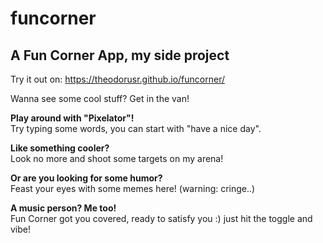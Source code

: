 # funcorner
## A Fun Corner App, my side project
Try it out on: https://theodorusr.github.io/funcorner/

Wanna see some cool stuff? Get in the van!

**Play around with "Pixelator"!**  
Try typing some words, you can start with "have a nice day".

**Like something cooler?**  
Look no more and shoot some targets on my arena!

**Or are you looking for some humor?**  
Feast your eyes with some memes here! (warning: cringe..)

**A music person? Me too!**  
Fun Corner got you covered, ready to satisfy you :) just hit the toggle and vibe!

